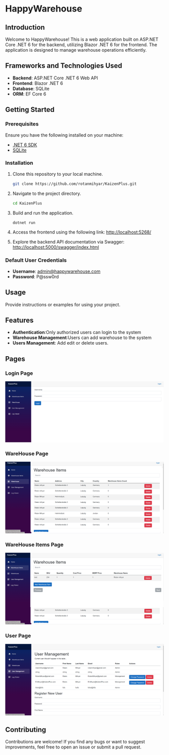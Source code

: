 # HappyWarehouse


## Introduction

Welcome to HappyWarehouse! This is a web application built on ASP.NET Core .NET 6 for the backend, utilizing Blazor .NET 6 for the frontend. The application is designed to manage warehouse operations efficiently.

## Frameworks and Technologies Used

- **Backend**: ASP.NET Core .NET 6 Web API
- **Frontend**: Blazor .NET 6
- **Database**: SQLite
- **ORM**: EF Core 6

## Getting Started

### Prerequisites

Ensure you have the following installed on your machine:

- [.NET 6 SDK](https://dotnet.microsoft.com/download/dotnet/6.0)
- [SQLite](https://www.sqlite.org/download.html)

### Installation

1. Clone this repository to your local machine.
    ```bash
    git clone https://github.com/rotanmihyar/KaizenPlus.git
    ```
2. Navigate to the project directory.
    ```bash
    cd KaizenPlus
    ```
3. Build and run the application.
    ```bash
    dotnet run
    ```
4. Access the frontend using the following link:
    [http://localhost:5268/](http://localhost:5268/)

5. Explore the backend API documentation via Swagger:
    [http://localhost:5000/swagger/index.html](http://localhost:5000/swagger/index.html)

### Default User Credentials

- **Username**: admin@happywarehouse.com
- **Password**: P@ssw0rd

## Usage

Provide instructions or examples for using your project.

## Features

- **Authentication**:Only authorized users can login to the system
- **Warehouse Management**:Users can add warehouse to the system
- **Users Management**: Add edit or delete users.
 ## Pages
### Login Page
![image](https://github.com/rotanmihyar/KaizenPlus/blob/master/Screenshots/login.png)

### WareHouse Page
![image](https://github.com/rotanmihyar/KaizenPlus/blob/master/Screenshots/Warehouse.png)

### WareHouse Items Page
![image](https://github.com/rotanmihyar/KaizenPlus/blob/master/Screenshots/Warehouse%20items.png)

### User Page
![image](https://github.com/rotanmihyar/KaizenPlus/blob/master/Screenshots/users.png)




## Contributing

Contributions are welcome! If you find any bugs or want to suggest improvements, feel free to open an issue or submit a pull request.



